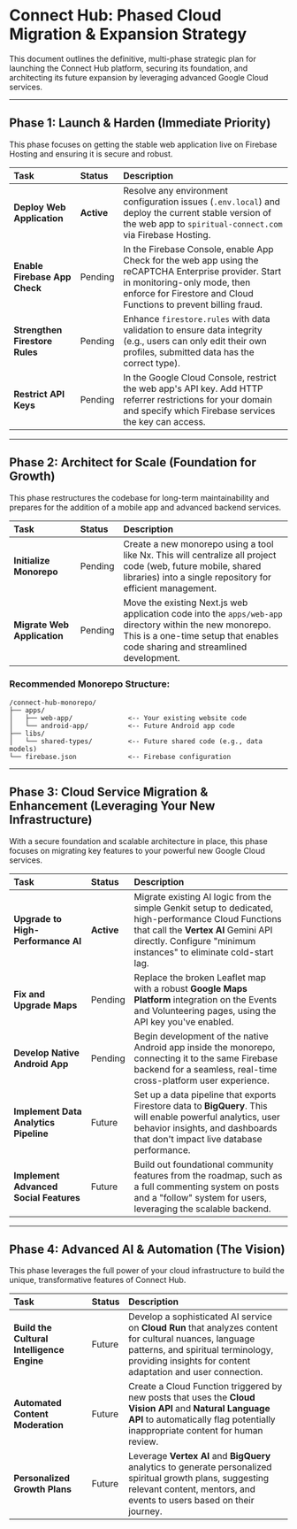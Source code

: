 # Connect Hub: Phased Cloud Migration & Expansion Strategy

This document outlines the definitive, multi-phase strategic plan for launching the Connect Hub platform, securing its foundation, and architecting its future expansion by leveraging advanced Google Cloud services.

---

## Phase 1: Launch & Harden (Immediate Priority)

This phase focuses on getting the stable web application live on Firebase Hosting and ensuring it is secure and robust.

| Task                          | Status    | Description                                                                                                                                                                                                    |
| :---------------------------- | :-------- | :------------------------------------------------------------------------------------------------------------------------------------------------------------------------------------------------------------- |
| **Deploy Web Application**        | **Active**  | Resolve any environment configuration issues (`.env.local`) and deploy the current stable version of the web app to `spiritual-connect.com` via Firebase Hosting.                                                 |
| **Enable Firebase App Check**     | Pending   | In the Firebase Console, enable App Check for the web app using the reCAPTCHA Enterprise provider. Start in monitoring-only mode, then enforce for Firestore and Cloud Functions to prevent billing fraud.   |
| **Strengthen Firestore Rules**    | Pending   | Enhance `firestore.rules` with data validation to ensure data integrity (e.g., users can only edit their own profiles, submitted data has the correct type).                                                  |
| **Restrict API Keys**             | Pending   | In the Google Cloud Console, restrict the web app's API key. Add HTTP referrer restrictions for your domain and specify which Firebase services the key can access.                                        |

---

## Phase 2: Architect for Scale (Foundation for Growth)

This phase restructures the codebase for long-term maintainability and prepares for the addition of a mobile app and advanced backend services.

| Task                          | Status    | Description                                                                                                                                                                                                    |
| :---------------------------- | :-------- | :------------------------------------------------------------------------------------------------------------------------------------------------------------------------------------------------------------- |
| **Initialize Monorepo**           | Pending   | Create a new monorepo using a tool like Nx. This will centralize all project code (web, future mobile, shared libraries) into a single repository for efficient management.                                    |
| **Migrate Web Application**       | Pending   | Move the existing Next.js web application code into the `apps/web-app` directory within the new monorepo. This is a one-time setup that enables code sharing and streamlined development.                   |

### Recommended Monorepo Structure:
```
/connect-hub-monorepo/
├── apps/
│   ├── web-app/              <-- Your existing website code
│   └── android-app/          <-- Future Android app code
├── libs/
│   └── shared-types/         <-- Future shared code (e.g., data models)
└── firebase.json             <-- Firebase configuration
```

---

## Phase 3: Cloud Service Migration & Enhancement (Leveraging Your New Infrastructure)

With a secure foundation and scalable architecture in place, this phase focuses on migrating key features to your powerful new Google Cloud services.

| Task                                 | Status    | Description                                                                                                                                                                                                     |
| :----------------------------------- | :-------- | :-------------------------------------------------------------------------------------------------------------------------------------------------------------------------------------------------------------- |
| **Upgrade to High-Performance AI**       | **Active**  | Migrate existing AI logic from the simple Genkit setup to dedicated, high-performance Cloud Functions that call the **Vertex AI** Gemini API directly. Configure "minimum instances" to eliminate cold-start lag. |
| **Fix and Upgrade Maps**             | Pending   | Replace the broken Leaflet map with a robust **Google Maps Platform** integration on the Events and Volunteering pages, using the API key you've enabled.                                                       |
| **Develop Native Android App**           | Pending   | Begin development of the native Android app inside the monorepo, connecting it to the same Firebase backend for a seamless, real-time cross-platform user experience.                                        |
| **Implement Data Analytics Pipeline**  | Future    | Set up a data pipeline that exports Firestore data to **BigQuery**. This will enable powerful analytics, user behavior insights, and dashboards that don't impact live database performance.                   |
| **Implement Advanced Social Features**   | Future    | Build out foundational community features from the roadmap, such as a full commenting system on posts and a "follow" system for users, leveraging the scalable backend.                                     |

---

## Phase 4: Advanced AI & Automation (The Vision)

This phase leverages the full power of your cloud infrastructure to build the unique, transformative features of Connect Hub.

| Task                               | Status    | Description                                                                                                                                                                                                     |
| :--------------------------------- | :-------- | :-------------------------------------------------------------------------------------------------------------------------------------------------------------------------------------------------------------- |
| **Build the Cultural Intelligence Engine** | Future    | Develop a sophisticated AI service on **Cloud Run** that analyzes content for cultural nuances, language patterns, and spiritual terminology, providing insights for content adaptation and user connection. |
| **Automated Content Moderation**     | Future    | Create a Cloud Function triggered by new posts that uses the **Cloud Vision API** and **Natural Language API** to automatically flag potentially inappropriate content for human review.                     |
| **Personalized Growth Plans**        | Future    | Leverage **Vertex AI** and **BigQuery** analytics to generate personalized spiritual growth plans, suggesting relevant content, mentors, and events to users based on their journey.                           |

